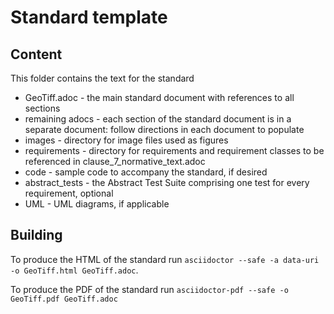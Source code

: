 # Standard template

## Content

This folder contains the text for the standard

* GeoTiff.adoc - the main standard document with references to all sections
* remaining adocs - each section of the standard document is in a separate document: follow directions in each document to populate
* images - directory for image files used as figures
* requirements - directory for requirements and requirement classes to be referenced in clause_7_normative_text.adoc
* code - sample code to accompany the standard, if desired
* abstract_tests - the Abstract Test Suite comprising one test for every requirement, optional
* UML - UML diagrams, if applicable

## Building

To produce the HTML of the standard run `asciidoctor --safe -a data-uri -o GeoTiff.html GeoTiff.adoc`.

To produce the PDF of the standard run `asciidoctor-pdf --safe -o GeoTiff.pdf GeoTiff.adoc`
